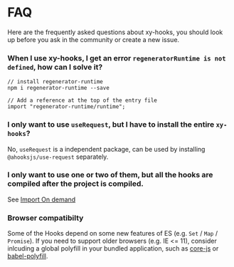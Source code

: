 # FAQ

Here are the frequently asked questions about xy-hooks, you should look up before you ask in the community or create a new issue.

### When I use xy-hooks, I get an error `regeneratorRuntime is not defined`, how can I solve it?

```
// install regenerator-runtime
npm i regenerator-runtime --save

// Add a reference at the top of the entry file
import "regenerator-runtime/runtime";
```

### I only want to use `useRequest`, but I have to install the entire `xy-hooks`?

No, `useRequest` is a independent package, can be used by installing `@ahooksjs/use-request` separately.

### I only want to use one or two of them, but all the hooks are compiled after the project is compiled.

See [Import On demand](/docs/getting-started?anchor=import-on-demand)

### Browser compatibilty

Some of the Hooks depend on some new features of ES (e.g. `Set` / `Map` / `Promise`). If you need to support older browsers (e.g. IE <= 11), consider inlcuding a global polyfill in your bundled application, such as [core-js](https://github.com/zloirock/core-js) or [babel-polyfill](https://babeljs.io/docs/usage/polyfill/).
